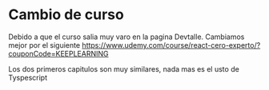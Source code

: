 # Cambio de curso

Debido a que el curso salia muy varo en la pagina Devtalle. Cambiamos mejor por el siguiente https://www.udemy.com/course/react-cero-experto/?couponCode=KEEPLEARNING

Los dos primeros capitulos son muy similares, nada mas es el usto de Tyspescript

